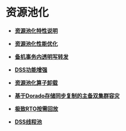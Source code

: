 # 资源池化

-   **[资源池化特性说明](资源池化特性说明.md)**  

-   **[资源池化性能优化](资源池化性能优化.md)**  

-   **[备机事务内透明写转发](备机事务内透明写转发.md)**  

-   **[DSS功能增强](DSS功能增强.md)**  

-   **[资源池化算子卸载](资源池化算子卸载.md)**  

-   **[基于Dorado存储同步复制的主备双集群容灾](基于Dorado存储同步复制的主备双集群容灾.md)**  

-   **[极致RTO按需回放](极致RTO按需回放.md)**

-   **[DSS线程池](DSS线程池.md)**